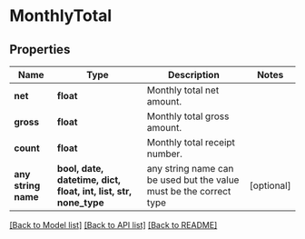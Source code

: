 # MonthlyTotal



## Properties
Name | Type | Description | Notes
------------ | ------------- | ------------- | -------------
**net** | **float** | Monthly total net amount. | 
**gross** | **float** | Monthly total gross amount. | 
**count** | **float** | Monthly total receipt number. | 
**any string name** | **bool, date, datetime, dict, float, int, list, str, none_type** | any string name can be used but the value must be the correct type | [optional]

[[Back to Model list]](../README.md#documentation-for-models) [[Back to API list]](../README.md#documentation-for-api-endpoints) [[Back to README]](../README.md)


